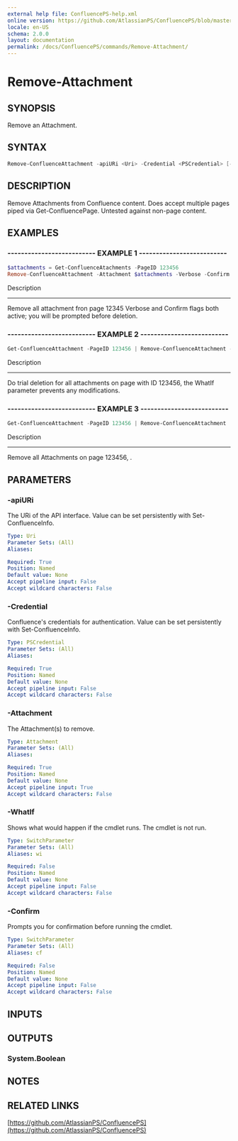 ```yaml
---
external help file: ConfluencePS-help.xml
online version: https://github.com/AtlassianPS/ConfluencePS/blob/master/docs/commands/Remove-Attachment.md
locale: en-US
schema: 2.0.0
layout: documentation
permalink: /docs/ConfluencePS/commands/Remove-Attachment/
---
```


# Remove-Attachment

## SYNOPSIS
Remove an Attachment.

## SYNTAX

```powershell
Remove-ConfluenceAttachment -apiURi <Uri> -Credential <PSCredential> [-Attachment] <Attachment> [-WhatIf] [-Confirm]
```

## DESCRIPTION
Remove Attachments from Confluence content.
Does accept multiple pages piped via Get-ConfluencePage.
Untested against non-page content.

## EXAMPLES

### -------------------------- EXAMPLE 1 --------------------------
```powershell
$attachments = Get-ConfluenceAtachments -PageID 123456
Remove-ConfluenceAttachment -Attachment $attachments -Verbose -Confirm
```

Description

-----------

Remove all attachment fron page 12345
Verbose and Confirm flags both active; you will be prompted before deletion.

### -------------------------- EXAMPLE 2 --------------------------
```powershell
Get-ConfluenceAttachment -PageID 123456 | Remove-ConfluenceAttachment -WhatIf
```

Description

-----------

Do trial deletion for all attachments on page with ID 123456, the  WhatIf parameter prevents any modifications.

### -------------------------- EXAMPLE 3 --------------------------
```powershell
Get-ConfluenceAttachment -PageID 123456 | Remove-ConfluenceAttachment
```

Description

-----------

Remove all Attachments on page 123456, .

## PARAMETERS

### -apiURi
The URi of the API interface.
Value can be set persistently with Set-ConfluenceInfo.

```yaml
Type: Uri
Parameter Sets: (All)
Aliases:

Required: True
Position: Named
Default value: None
Accept pipeline input: False
Accept wildcard characters: False
```

### -Credential
Confluence's credentials for authentication.
Value can be set persistently with Set-ConfluenceInfo.

```yaml
Type: PSCredential
Parameter Sets: (All)
Aliases:

Required: True
Position: Named
Default value: None
Accept pipeline input: False
Accept wildcard characters: False
```

### -Attachment
The Attachment(s) to remove.

```yaml
Type: Attachment
Parameter Sets: (All)
Aliases:

Required: True
Position: Named
Default value: None
Accept pipeline input: True
Accept wildcard characters: False
```

### -WhatIf
Shows what would happen if the cmdlet runs.
The cmdlet is not run.

```yaml
Type: SwitchParameter
Parameter Sets: (All)
Aliases: wi

Required: False
Position: Named
Default value: None
Accept pipeline input: False
Accept wildcard characters: False
```

### -Confirm
Prompts you for confirmation before running the cmdlet.

```yaml
Type: SwitchParameter
Parameter Sets: (All)
Aliases: cf

Required: False
Position: Named
Default value: None
Accept pipeline input: False
Accept wildcard characters: False
```

## INPUTS

## OUTPUTS

### System.Boolean

## NOTES

## RELATED LINKS

[https://github.com/AtlassianPS/ConfluencePS](https://github.com/AtlassianPS/ConfluencePS)
